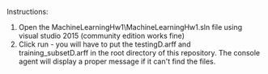 Instructions:

1. Open the MachineLearningHw1\MachineLearningHw1.sln file using visual studio 2015 (community edition works fine)
2. Click run - you will have to put the testingD.arff and training_subsetD.arff in the root directory of this repository. The console agent will display a proper message if it can't find the files.
